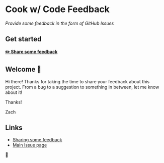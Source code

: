# Cook w/ Code Feedback

_Provide some feedback in the form of GitHub Issues_

## Get started

**[✏️ Share some feedback](https://github.com/cookwcode/feedback/issues/new/choose)**

## Welcome 👋

Hi there! Thanks for taking the time to share your feedback about this project. From a bug to a suggestion to something in between, let me know about it!

Thanks!

Zach

## Links

- [Sharing some feedback](https://github.com/cookwcode/feedback/issues/new/choose)
- [Main Issue page](https://github.com/cookwcode/feedback/issues)

💛
